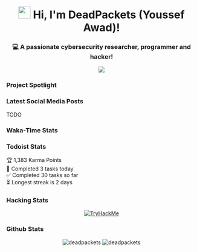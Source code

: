 <h1 align="center"><img src="https://media.giphy.com/media/hvRJCLFzcasrR4ia7z/giphy.gif" width="32px"> Hi, I'm DeadPackets (Youssef Awad)!</h1>

<h3 align="center">💻 A passionate cybersecurity researcher, programmer and hacker!</h3>

<p align="center"><img src="https://komarev.com/ghpvc/?username=DeadPackets&color=blue"></p>

### Project Spotlight

<!-- START OF PROFILE STACK, DO NOT REMOVE -->
<!-- END OF PROFILE STACK, DO NOT REMOVE -->

### Latest Social Media Posts

TODO

### Waka-Time Stats

<!--START_SECTION:waka-->
<!--END_SECTION:waka-->

### Todoist Stats

<!-- TODO-IST:START -->
🏆  1,383 Karma Points           
🌸  Completed 3 tasks today           
✅  Completed 30 tasks so far           
⏳  Longest streak is 2 days
<!-- TODO-IST:END -->

### Hacking Stats

<p align="center">
  <a href="https://tryhackme.com/p/DeadPackets"><img src="https://tryhackme-badges.s3.amazonaws.com/DeadPackets.png" alt="TryHackMe" /></a>
</p>

### Github Stats

<p align="center">

<img src="https://github-readme-stats.vercel.app/api?username=deadpackets&show_icons=true&cache_seconds=1800&count_private=true&theme=react" alt="deadpackets" />

<img src="http://github-readme-streak-stats.herokuapp.com?user=DeadPackets&theme=react" alt="deadpackets" />

</p>

